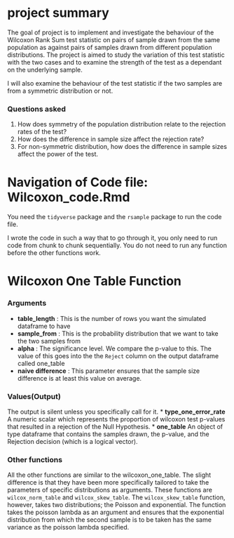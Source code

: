 
<!-- README.md is generated from README.Rmd. Please edit that file -->

# project summary

The goal of project is to implement and investigate the behaviour of the
Wilcoxon Rank Sum test statistic on pairs of sample drawn from the same
population as against pairs of samples drawn from different population
distributions. The project is aimed to study the variation of this test
statistic with the two cases and to examine the strength of the test as
a dependant on the underlying sample.

I will also examine the behaviour of the test statistic if the two
samples are from a symmetric distribution or not.

### Questions asked

1.  How does symmetry of the population distribution relate to the
    rejection rates of the test?
2.  How does the difference in sample size affect the rejection rate?
3.  For non-symmetric distribution, how does the difference in sample
    sizes affect the power of the test.

# Navigation of Code file: Wilcoxon\_code.Rmd

You need the `tidyverse` package and the `rsample` package to run the
code file.

I wrote the code in such a way that to go through it, you only need to
run code from chunk to chunk sequentially. You do not need to run any
function before the other functions work.

# Wilcoxon One Table Function

### Arguments

  - **table\_length** : This is the number of rows you want the
    simulated dataframe to have
  - **sample\_from** : This is the probability distribution that we want
    to take the two samples from
  - **alpha** : The significance level. We compare the p-value to this.
    The value of this goes into the the `Reject` column on the output
    dataframe called one\_table
  - **naive difference** : This parameter ensures that the sample size
    difference is at least this value on average.

### Values(Output)

The output is silent unless you specifically call for it. \*
**type\_one\_error\_rate** A numeric scalar which represents the
proportion of wilcoxon test p-values that resulted in a rejection of the
Null Hypothesis. \* **one\_table** An object of type dataframe that
contains the samples drawn, the p-value, and the Rejection decision
(which is a logical vector).

### Other functions

All the other functions are similar to the wilcoxon\_one\_table. The
slight difference is that they have been more specifically tailored to
take the parameters of specific distributions as arguments. These
functions are `wilcox_norm_table` and `wilcox_skew_table`. The
`wilcox_skew_table` function, however, takes two distributions; the
Poisson and exponential. The function takes the poisson lambda as an
argument and ensures that the exponential distribution from which the
second sample is to be taken has the same variance as the poisson lambda
specified.
